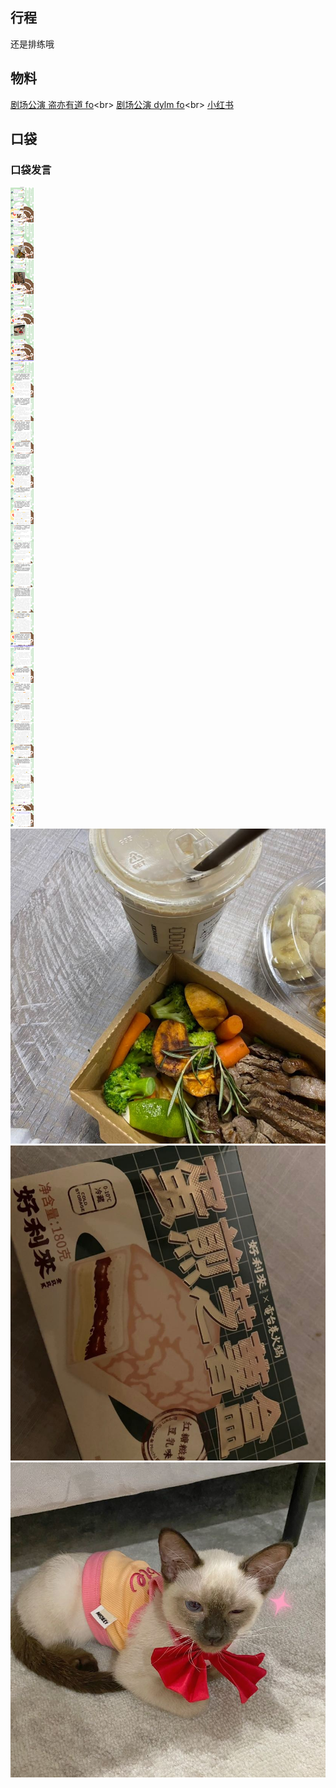 ## 行程
还是排练哦<br>

## 物料
[剧场公演 盗亦有道 fo](https://m.weibo.cn/status/4678940675018732?)<br>
[剧场公演 dylm fo](https://m.weibo.cn/status/4678933599751403?)<br>
[小红书](https://www.xiaohongshu.com/discovery/item/6136e1ab00000000010290b9)

## 口袋
### 口袋发言
![口袋发言](./pocket48/imgs/messages1.jpeg)<br>
![口袋发言](./pocket48/imgs/P1.jpeg)<br>
![口袋发言](./pocket48/imgs/P2.jpeg)<br>
![口袋发言](./pocket48/imgs/P3.jpeg)<br>